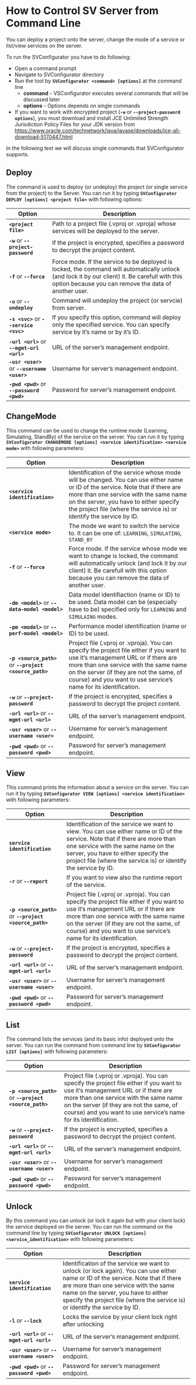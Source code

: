 # How to Control SV Server from Command Line

You can deploy a project onto the server, change the mode of a service or list/view services on the server.

To run the SVConfigurator you have to do following:

* Open a command prompt
* Navigate to SVConfigurator directory
* Run the tool by **`SVConfigurator <command> [options]`** at the command line
  * **command** - VSConfigurator executes several commands that will be discussed later
  * **options**  - Options depends on single commands 
* If you want to work with encrypted project (**`-w`** or **`--project-password options`**), you must download and install JCE Unlimited Strength Jurisdiction Policy Files for your JDK version from https://www.oracle.com/technetwork/java/javase/downloads/jce-all-download-5170447.html

In the following text we will discuss single commands that SVConfigurator supports.

## Deploy

The command is used to deploy (or undeploy) the project (or single service from the project) to the Server. You can run it by typing **`SVConfigurator DEPLOY [options] <project file>`** with following options:

| **Option** | **Description** |
| - | - |
| **`<project file>`** | Path to a project file (.vproj or .vproja) whose services will be deployed to the server. |
| **`-w`** or **`--project-password`** | If the project is encrypted, specifies a password to decrypt the project content. |
| **`-f`** or **`--force`** | Force mode. If the service to be deployed is locked, the command will automatically unlock (and lock it by our client) it. Be carefull with this option because you can remove the data of another user. |
| **`-u`** or **`--undeploy`** | Command will undeploy the project (or servcie) from server. |
| **`-s <svc>`** or **`--service <svc>`** | If you specify this option, command will deploy only the specified service. You can specify service by it’s name or by it’s ID. |
| **`-url <url>`** or **`--mgmt-url <url>`** | URL of the server’s management endpoint. |
| **`-usr <user>`** or **`--username <user>`** | Username for server’s management endpoint. |
| **`-pwd <pwd>`** or **`--password <pwd>`** | Password for server’s management endpoint. |

## ChangeMode

This command can be used to change the runtime mode (Learning, Simulating, StandBy) of the service on the server. You can run it by typing **`SVConfigurator CHANGEMODE [options] <service identification> <service mode>`** with following parameters:

| **Option** | **Description** |
| - | - |
| **`<service identification>`** | Identification of the service whose mode will be changed. You can use either name or ID of the service. Note that if there are more than one service with the same name on the server, you have to either specify the project file (where the service is) or identify the service by ID. |
| **`<service mode>`** | The mode we want to switch the service to. It can be one of: `LEARNING`, `SIMULATING`, `STAND_BY` |
| **`-f`** or **`--force`** | Force mode. If the service whose mode we want to change is locked, the command will automatically unlock (and lock it by our client) it. Be carefull with this option because you can remove the data of another user. |
| **`-dm <model>`** or **`--data-model <model>`** | Data model identifiaction (name or ID) to be used. Data model can be (especially have to be) specified only for `LEARNING` and `SIMULAING` modes. |
| **`-pm <model>`** or **`--perf-model <model>`** | Performance model identification (name or ID) to be used. |
| **`-p <source_path>`** or **`--project <source_path>`** | Project file (.vproj or .vproja). You can specify the project file either if you want to use it‘s management URL or if there are more than one service with the same name on the server (if they are not the same, of course) and you want to use service’s name for its identification. |
| **`-w`** or **`--project-password`** | If the project is encrypted, specifies a password to decrypt the project content. |
| **`-url <url>`** or **`--mgmt-url <url>`** | URL of the server’s management endpoint. |
| **`-usr <user>`** or **`--username <user>`** | Username for server’s management endpoint. |
| **`-pwd <pwd>`** or **`--password <pwd>`** | Password for server’s management endpoint. |

## View

This command prints the information about a service on the server. You can run it by typing **`SVConfigurator VIEW [options] <service identification>`** with following parameters:

| **Option** | **Description** |
| - | - |
| **`service identification`** | Identification of the service we want to view. You can use either name or ID of the service. Note that if there are more than one service with the same name on the server, you have to either specify the project file (where the service is) or identify the service by ID. |
| **`-r`** or **`--report`** | If you want to view also the runtime report of the service. |
| **`-p <source_path>`** or **`--project <source_path>`** | Project file (.vproj or .vproja). You can specify the project file either if you want to use it‘s management URL or if there are more than one service with the same name on the server (if they are not the same, of course) and you want to use service’s name for its identification. |
| **`-w`** or **`--project-password`** | If the project is encrypted, specifies a password to decrypt the project content. |
| **`-url <url>`** or **`--mgmt-url <url>`** | URL of the server’s management endpoint. |
| **`-usr <user>`** or **`--username <user>`** | Username for server’s management endpoint. |
| **`-pwd <pwd>`** or **`--password <pwd>`** | Password for server’s management endpoint. |

## List

The command lists the services (and its basic info) deployed onto the server. You can run the command from command line by **`SVConfigurator LIST [options]`** with following parameters:

| **Option** | **Description** |
| - | - |
| **`-p <source_path>`** or **`--project <source_path>`** | Project file (.vproj or .vproja). You can specify the project file either if you want to use it‘s management URL or if there are more than one service with the same name on the server (if they are not the same, of course) and you want to use service’s name for its identification. |
| **`-w`** or **`--project-password`** | If the project is encrypted, specifies a password to decrypt the project content. |
| **`-url <url>`** or **`--mgmt-url <url>`** | URL of the server’s management endpoint. |
| **`-usr <user>`** or **`--username <user>`** | Username for server’s management endpoint. |
| **`-pwd <pwd>`** or **`--password <pwd>`** | Password for server’s management endpoint. |

## Unlock

By this command you can unlock (or lock it again but with your client lock) the service deployed on the server. You can run the command on the command line by typing **`SVConfigurator UNLOCK [options] <service_identification>`** with following parameters:

| **Option** | **Description** |
| - | - |
| **`service identification`** | Identification of the service we want to unlock (or lock again). You can use either name or ID of the service. Note that if there are more than one service with the same name on the server, you have to either specify the project file (where the service is) or identify the service by ID. |
| **`-l`** or **`--lock`** | Locks the service by your client lock right after unlocking |
| **`-url <url>`** or **`--mgmt-url <url>`** | URL of the server’s management endpoint. |
| **`-usr <user>`** or **`--username <user>`** | Username for server’s management endpoint. |
| **`-pwd <pwd>`** or **`--password <pwd>`** | Password for server’s management endpoint. |
